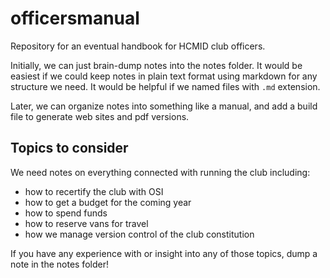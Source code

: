 # officersmanual

Repository for an eventual handbook for HCMID club officers.

Initially, we can just brain-dump notes into the notes folder.  It would be easiest if we could keep notes in plain text format using markdown for any structure we need.  It would be helpful if we named files with `.md` extension.

Later, we can organize notes into something like a manual, and add a build file to generate web sites and pdf versions.

## Topics to consider ##

We need notes on everything connected with running the club including:

- how to recertify the club with OSI
- how to get a budget for the coming year
- how to spend funds
- how to reserve vans for travel
- how we manage version control of the club constitution

If you have any experience with or insight into any of those topics, dump a note in the notes folder!

